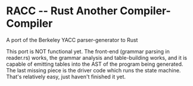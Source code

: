 RACC -- Rust Another Compiler-Compiler
======================================

A port of the Berkeley YACC parser-generator to Rust

This port is NOT functional yet.  The front-end (grammar parsing in reader.rs) works, the grammar
analysis and table-building works, and it is capable of emitting tables into the AST of the program
being generated.  The last missing piece is the driver code which runs the state machine.  That's
relatively easy, just haven't finished it yet.

